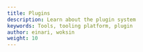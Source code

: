 ```yaml
---
title: Plugins
description: Learn about the plugin system
keywords: Tools, tooling platform, plugin
author: einari, woksin
weight: 10
---
```


